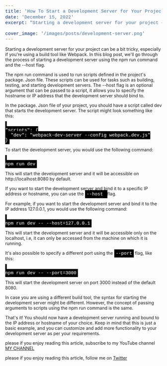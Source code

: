 ```yaml
---
title: 'How To Start a Development Server for Your Project'
date: 'December 15, 2022'
excerpt: "Starting a development server for your project can be a bit tricky, especially if you're using a build tool like Webpack. In this blog post, we'll go through the process of starting a development server using the npm run command and the --host flag."

cover_image: '/images/posts/development-server.png'
---
```


<body>
<head>
<script type='text/javascript' src='//pl18342317.highcpmrevenuenetwork.com/78/c8/bc/78c8bc679de968d3ea881edfe3d9c47c.js'></script>
<script async="async" data-cfasync="false" src="//pl18342362.highcpmrevenuenetwork.com/784731eb4a2ec065ec0989a6bb7afb58/invoke.js"></script>
<div id="container-784731eb4a2ec065ec0989a6bb7afb58"></div>

<style>
code {
  font-family: Consolas,"courier new";
  color: white;
  background-color: black;
  padding: 5px;
  font-size: 105%;
}
</style>
</head>

Starting a development server for your project can be a bit tricky, especially if you're using a build tool like Webpack. In this blog post, we'll go through the process of starting a development server using the npm run command and the --host flag.

The npm run command is used to run scripts defined in the project's package. Json file. These scripts can be used for tasks such as building, testing, and starting development servers. The --host flag is an optional argument that can be passed to a script, it allows you to specify the hostname or IP address that the development server should bind to.

In the package. Json file of your project, you should have a script called dev that starts the development server. The script might look something like this:


<code>
"scripts": {
  "dev": "webpack-dev-server --config webpack.dev.js"
}
</code>

To start the development server, you would use the following command:


<code>
npm run dev
</code>

This will start the development server and it will be accessible on http://localhost:8080 by default.

If you want to start the development server and bind it to a specific IP address or hostname, you can use the <code>--host </code>flag. 

For example, if you want to start the development server and bind it to the IP address 127.0.0.1, you would use the following command:


<code>
npm run dev -- --host=127.0.0.1
</code>


This will start the development server and it will be accessible only on the localhost, i.e, it can only be accessed from the machine on which it is running.

It's also possible to specify a different port using the <code>--port</code> flag, like this:


<code>
npm run dev -- --port=3000</code>

This will start the development server on port 3000 instead of the default 8080.

In case you are using a different build tool, the syntax for starting the development server might be different. However, the concept of passing arguments to scripts using the npm run command is the same.

That's it! You should now have a development server running and bound to the IP address or hostname of your choice. Keep in mind that this is just a basic example, and you can customize and add more functionality to your development server as per your requirements.

please if you enjoy reading this article, subscribe to my YouTube channel <a href="https://www.youtube.com/channel/UCJQmbtiMOaWro6ZCstnkhkg">MY CHANNEL</a>

please if you enjoy reading this article, follow me on <a href="https://twitter.com/Clericcoder">Twitter</a>

</body>



